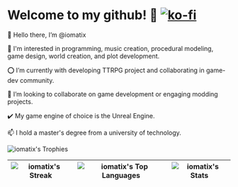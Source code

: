 # Welcome to my github! 🐉 [![ko-fi](https://ko-fi.com/img/githubbutton_sm.svg)](https://ko-fi.com/iomatix)


 👋 Hello there, I’m @iomatix
 
 👀 I'm interested in programming, music creation, procedural modeling, game design, world creation, and plot development.
 
 ⭕ I’m currently with developing TTRPG project and collaborating in game-dev community.
 
 💞️ I’m looking to collaborate on game development or engaging modding projects.
 
 ✔️ My game engine of choice is the Unreal Engine.
 
 📫 I hold a master's degree from a university of technology.

![iomatix's Trophies](https://github-profile-trophy.vercel.app/?username=iomatix&theme=tokyonight)

 |![iomatix's Streak](https://github-readme-streak-stats.herokuapp.com/?user=iomatix&theme=tokyonight&hide_border=true)|![iomatix's Top Languages](https://github-readme-stats.vercel.app/api/top-langs/?username=iomatix&theme=tokyonight&show_icons=true&hide_border=true&layout=compact)|![iomatix's Stats](https://github-readme-stats.vercel.app/api?username=iomatix&theme=tokyonight&show_icons=true&hide_border=true&count_private=true)|
|---|---|---|



